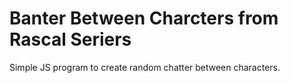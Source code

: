 # Banter Between Charcters from Rascal Seriers

Simple JS program to create random chatter between characters.
